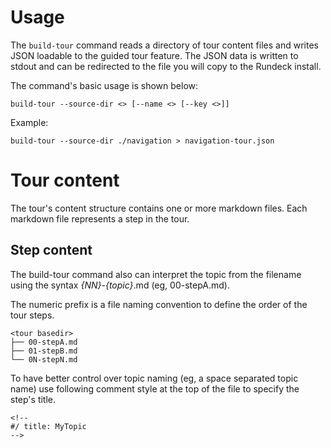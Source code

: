 
# Usage

The `build-tour` command reads a directory of tour content files and writes JSON loadable to the guided tour feature.
The JSON data is written to stdout and can be redirected to the file you will copy to the Rundeck install.

The command's basic usage is shown below:

```
build-tour --source-dir <> [--name <> [--key <>]]
```

Example: 

`build-tour --source-dir ./navigation > navigation-tour.json`


# Tour content

The tour's content structure contains one or more markdown files. 
Each markdown file represents a step in the tour. 

## Step content


The build-tour command also can interpret the
topic from the filename using the syntax _{NN}_-_{topic}_.md (eg, 00-stepA.md).

The numeric prefix is a file naming convention to define the order of the tour steps.

```
<tour basedir>
├── 00-stepA.md
├── 01-stepB.md
└── 0N-stepN.md
```

To have better control over topic naming (eg, a space separated topic name) use following comment style at the top of the file to specify the step's title. 

```
<!--
#/ title: MyTopic
-->
```